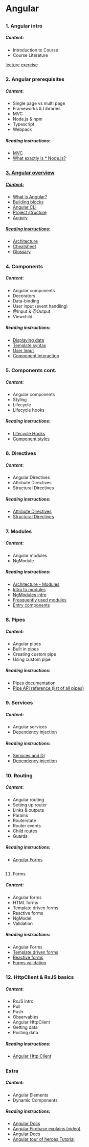 # Angular
## 
### 1. Angular intro

##### Content:
* Introduction to Course
* Course Literature

[lecture](new/content/angular/lectures/lecture-angular-1-intro.md)
[exercise](new/content/angular/exercises/exercise-angular-1-intro.md)

## 

### 2. Angular prerequisites

##### Content:
* Single page vs multi page
* Frameworks & Libraries
* MVC
* Node.js & npm
* Typescript
* Webpack

##### Reading instructions:
* <a href="https://www.tutorialsteacher.com/mvc/mvc-architecture" target="_blank">MVC</a>
* <a href="https://www.freecodecamp.org/news/what-exactly-is-node-js-ae36e97449f5/" target="_blank">What exactly is * Node.js?

## 

### 3. Angular overview

##### Content:
* What is Angular?
* Building blocks
* Angular CLI
* Project structure
* Augury

##### Reading instructions:
* <a href="https://angular.io/guide/architecture" target="_blank">Architecture</a>
* <a href="https://angular.io/guide/cheatsheet" target="_blank">Cheatsheet</a>
* <a href="https://angular.io/guide/glossary" target="_blank">Glossary</a>

## 

### 4. Components

##### Content:
* Angular components
* Decorators
* Data-binding
* User input (event handling)
* @Input & @Output
* Viewchild

##### Reading instructions:
* <a href="https://angular.io/guide/displaying-data" target="_blank">Displaying data</a>
* <a href="https://angular.io/guide/template-syntax" target="_blank">Template syntax</a>
* <a href="https://angular.io/guide/user-input" target="_blank">User Input</a>
* <a href="https://angular.io/guide/component-interaction" target="_blank">Component interaction</a>

## 

### 5. Components cont.

##### Content:
* Angular components
* Styling
* Lifecycle
* Lifecycle hooks

##### Reading instructions:
* <a href="https://angular.io/guide/lifecycle-hooks" target="blank">Lifecycle Hooks</a>
* <a href="https://angular.io/guide/component-styles" target="_blank">Component styles</a>

## 

### 6. Directives

##### Content:
* Angular Directives
* Attribute Directives
* Structural Directives

##### Reading instructions:
* <a href="https://angular.io/guide/attribute-directives" target="_blank">Attribute Directives</a>
* <a href="https://angular.io/guide/structural-directives" target="_blank">Structural Directives</a>

## 

### 7. Modules

##### Content:
* Angular modules
* NgModule

##### Reading instructions:
* <a href="https://angular.io/guide/architecture">Architecture - Modules</a>
* <a href="https://angular.io/guide/architecture-modules">Intro to modules</a>
* <a href="https://angular.io/guide/ngmodules">NgModules intro</a>
* <a href="https://angular.io/guide/frequent-ngmodules">Freaquently used modules</a>
* <a href="https://angular.io/guide/entry-components">Entry components</a>

## 

### 8. Pipes

##### Content:
* Angular pipes
* Built in pipes
* Creating custom pipe
* Using custom pipe

##### Reading instructions:
* <a href="https://angular.io/guide/pipes" target="_blank">Pipes documentation</a>
* <a href="https://angular.io/api?type=pipe" target="_blank">Pipe API reference (list of all pipes)</a>

## 

### 9. Services

##### Content:
* Angular services
* Dependency injection

##### Reading instructions:
* <a href="https://angular.io/guide/architecture-services" target="_blank">Services and DI</a>
* <a href="https://angular.io/guide/dependency-injection" target="_blank">Dependency injection</a>

## 

### 10. Routing

##### Content:
* Angular routing
* Setting up router
* Links & outputs
* Params
* Routerstate
* Router events
* Child routes
* Guards

##### Reading instructions:
* <a href="https://angular.io/guide/router" target="_blank">Angular Forms</a>

## 

11. Forms

##### Content:
* Angular forms
* HTML forms
* Template driven forms
* Reactive forms
* NgModel
* Validation

##### Reading instructions:
* <a href="https://angular.io/guide/forms-overview" target="_blank"></a>Angular Forms
* <a href="https://angular.io/guide/forms" target="_blank">Template driven forms</a>
* <a href="https://angular.io/guide/reactive-forms" target="_blank">Reactive forms</a>
* <a href="https://angular.io/guide/form-validation" target="_blank">Forms validation</a>

## 

### 12. HttpClient & RxJS basics

##### Content:
* RxJS intro
* Pull
* Push
* Observables
* Angular HttpClient
* Getting data
* Posting data

##### Reading instructions:
* <a href="https://angular.io/guide/http" target="_blank">Angular Http Client</a>

## 

### Extra

##### Content:
* Angular Elements
* Dynamic Components

##### Reading instructions:
* <a href="https://angular.io/guide/elements" target="_blank">Angular Docs</a>
* <a href="https://www.youtube.com/watch?v=4u9_kdkvTsc" target="_blank">Angular Firebase explains (video)</a>
* <a href="https://angular.io/guide/dynamic-component-loader" target="_blank">Angular Docs</a>
* <a href="https://angular.io/tutorial" target="_blank">Angular tour of heroes Tutorial</a>